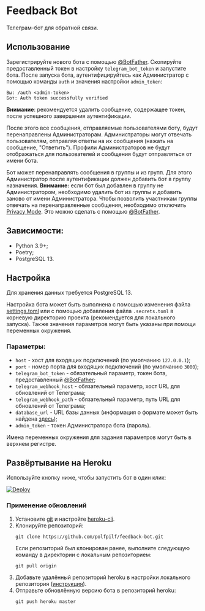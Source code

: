 # Feedback Bot

Телеграм-бот для обратной связи.

## Использование
Зарегистрируйте нового бота с помощью [@BotFather](https://t.me/botfather).
Скопируйте предоставленный токен в настройку `telegram_bot_token`
и запустите бота. После запуска бота, аутентифицируйтесь как Администратор
с помощью команды `auth` и значения настройки `admin_token`:
```
Вы: /auth <admin-token>
Бот: Auth token successfully verified
```

**Внимание**: рекомендуется удалить сообщение, содержащее токен,
после успешного завершения аутентификации.

После этого все сообщения, отправляемые пользователями боту,
будут перенаправлены Администраторам. Администраторы могут отвечать
пользователям, отправляя ответы на их сообщения (нажать на сообщение,
"Ответить"). Профили Администраторов не будут отображаться для пользователей
и сообщения будут отправляться от имени бота.

Бот может перенаправлять сообщения в группы и из групп.
Для этого Администратор после аутентификации должен добавить бот
в группу назначения. **Внимание:** если бот был добавлен в группу
не Администратором, необходимо удалить бот из группы и добавить заново
от имени Администратора. Чтобы позволить участникам группы отвечать
на перенаправленные сообщения, необходимо отключить
[Privacy Mode](https://core.telegram.org/bots#privacy-mode).
Это можно сделать с помощью [@BotFather](https://t.me/botfather).

## Зависимости:
* Python 3.9+;
* Poetry;
* PostgreSQL 13.

## Настройка
Для хранения данных требуется PostgreSQL 13.

Настройка бота может быть выполнена с помощью изменения файла
[settings.toml](settings.toml) или с помощью добавления файла `.secrets.toml`
в корневую директорию проекта (рекомендуется для локального запуска).
Также значения параметров могут быть указаны при помощи переменных окружения.

### Параметры:
* `host` - хост для входящих подключений (по умолчанию `127.0.0.1`);
* `port` - номер порта для входящих подключений (по умолчанию `3000`);
* `telegram_bot_token` - обязательный параметр, токен бота, предоставленный
  [@BotFather](https://t.me/botfather);
* `telegram_webhook_host` - обязательный параметр,
  хост URL для обновлений от Телеграма;
* `telegram_webhook_path` - обязательный параметр,
  путь URL для обновлений от Телеграма;
* `database_url` - URL базы данных (информация о формате может быть найдена
  [здесь](https://www.postgresql.org/docs/13/libpq-connect.html#id-1.7.3.8.3.6));
* `admin_token` - токен Администратора бота (пароль).

Имена переменных окружения для задания параметров могут быть
в верхнем регистре.

## Развёртывание на Heroku
Используйте кнопку ниже, чтобы запустить бот в один клик:

[![Deploy](https://www.herokucdn.com/deploy/button.svg)](https://heroku.com/deploy)

### Применение обновлений
1. Установите [git](https://git-scm.com/downloads) и настройте
[heroku-cli](https://devcenter.heroku.com/articles/heroku-cli).
2. Клонируйте репозиторий:
    ```
    git clone https://github.com/polfpilf/feedback-bot.git
    ```
    Если репозиторий был клонирован ранее, выполните следующую команду
    в директории с локальным репозиторием:
    ```
    git pull origin
    ```
3. Добавьте удалённый репозиторий heroku в настройки локального репозитория
([инструкция](https://devcenter.heroku.com/articles/git#for-an-existing-heroku-app)).
4. Отправьте обновлённую версию бота в репозиторий heroku:
    ```
    git push heroku master
    ```
